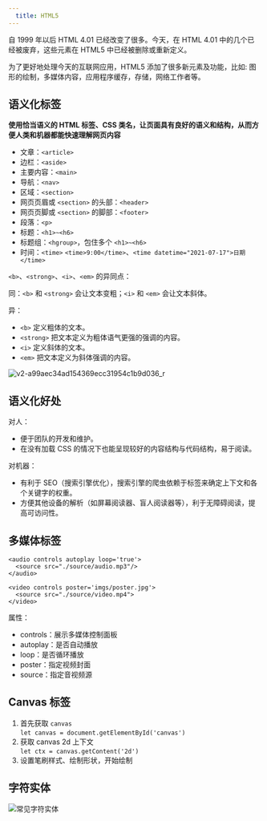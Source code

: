 ```yaml
---
  title: HTML5
---
```


自 1999 年以后 HTML 4.01 已经改变了很多。今天，在 HTML 4.01 中的几个已经被废弃，这些元素在 HTML5 中已经被删除或重新定义。

为了更好地处理今天的互联网应用，HTML5 添加了很多新元素及功能，比如: 图形的绘制，多媒体内容，应用程序缓存，存储，网络工作者等。

## 语义化标签

**使用恰当语义的 HTML 标签、CSS 类名，让页面具有良好的语义和结构，从而方便人类和机器都能快速理解网页内容**

* 文章：`<article>`
* 边栏：`<aside>`
* 主要内容：`<main>`
* 导航：`<nav>`
* 区域：`<section>`
* 网页页眉或 `<section>` 的头部：`<header>`
* 网页页脚或 `<section>` 的脚部：`<footer>`
* 段落：`<p>`
* 标题：`<h1>~<h6>`
* 标题组：`<hgroup>`，包住多个 `<h1>~<h6>`
* 时间：`<time>` `<time>9:00</time>`、`<time datetime="2021-07-17">日期</time>`

`<b>`、`<strong>`、`<i>`、`<em>` 的异同点：

同：`<b>` 和 `<strong>` 会让文本变粗；`<i>` 和 `<em>` 会让文本斜体。

异：

* `<b>` 定义粗体的文本。
* `<strong>` 把文本定义为粗体语气更强的强调的内容。
* `<i>` 定义斜体的文本。
* `<em>` 把文本定义为斜体强调的内容。

![v2-a99aec34ad154369ecc31954c1b9d036_r](https://p3-juejin.byteimg.com/tos-cn-i-k3u1fbpfcp/06543674002f42edbf2f4fec9a7bcebd~tplv-k3u1fbpfcp-zoom-1.image)

## 语义化好处

对人：

* 便于团队的开发和维护。
* 在没有加载 CSS 的情况下也能呈现较好的内容结构与代码结构，易于阅读。

对机器：

* 有利于 SEO（搜索引擎优化），搜索引擎的爬虫依赖于标签来确定上下文和各个关键字的权重。
* 方便其他设备的解析（如屏幕阅读器、盲人阅读器等），利于无障碍阅读，提高可访问性。

## 多媒体标签

```html:no-line-numbers
<audio controls autoplay loop='true'>
  <source src="./source/audio.mp3"/>
</audio>

<video controls poster='imgs/poster.jpg'>
  <source src="./source/video.mp4">
</video>
```

属性：

* controls：展示多媒体控制面板
* autoplay：是否自动播放
* loop：是否循环播放
* poster：指定视频封面
* source：指定音视频源

## Canvas 标签

1. 首先获取 `canvas`  
   `let canvas = document.getElementById('canvas')`
2. 获取 canvas 2d 上下文  
   `let ctx = canvas.getContent('2d')`
3. 设置笔刷样式、绘制形状，开始绘制

## 字符实体

![常见字符实体](https://nevermore-picbed-1304219157.cos.ap-guangzhou.myqcloud.com/20230114021918.png)
